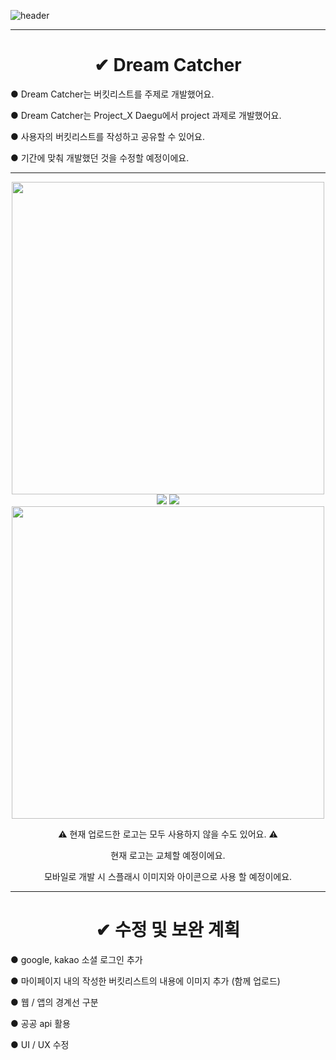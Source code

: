 ![header](https://capsule-render.vercel.app/api?type=Venom&color=gradient&height=300&section=header&text=Dream%20Catcher&fontSize=100&animation=fadeIn&fontAlignY=38&desc=ProjectX%20Web%20Mobile%20Programming&descAlignY=55&descAlign=70)
<hr>
<div align = center>
  <h1>✔︎ Dream Catcher</h1>
</div>
  <p>● Dream Catcher는 버킷리스트를 주제로 개발했어요.</p>
  <p>● Dream Catcher는 Project_X Daegu에서 project 과제로 개발했어요.</p>
  <p>● 사용자의 버킷리스트를 작성하고 공유할 수 있어요.</p>
  <p>● 기간에 맞춰 개발했던 것을 수정할 예정이에요.</p>
  <hr>
<div align = center>
  <img src="https://github.com/KwonDongIk/ProjectX_Daegu/assets/138635752/e0bf2bf1-be2a-49f4-88b9-1a79eddb2f4f" width="500px">
  <img src="https://github.com/KwonDongIk/ProjectX_Daegu/assets/138635752/36a08c26-2f51-4d14-81f8-7c33b89fc2ab">
  <img src="https://github.com/KwonDongIk/ProjectX_Daegu/assets/138635752/3e145da6-c33e-4abe-b2ff-3c6b12396e5b">
  <img src="https://github.com/KwonDongIk/ProjectX_Daegu/assets/138635752/34962b77-3bdf-409f-b575-69deadc8ee37" width="500px"><br>
  <p>⚠️ 현재 업로드한 로고는 모두 사용하지 않을 수도 있어요. ⚠️<br></p>
  <p>현재 로고는 교체할 예정이에요.</p>
  <p>모바일로 개발 시 스플래시 이미지와 아이콘으로 사용 할 예정이에요.<br></p>
</div>
  <hr>
<div align = center>
  <h1>✔︎ 수정 및 보완 계획</h1>
</div>
  <p>● google, kakao 소셜 로그인 추가</p>
  <p>● 마이페이지 내의 작성한 버킷리스트의 내용에 이미지 추가 (함께 업로드)</p>
  <p>● 웹 / 앱의 경계선 구분</p>
  <p>● 공공 api 활용</p>
  <p>● UI / UX 수정</p>
